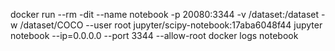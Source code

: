 docker run --rm -dit --name notebook -p 20080:3344 -v /dataset:/dataset -w /dataset/COCO --user root jupyter/scipy-notebook:17aba6048f44 jupyter notebook --ip=0.0.0.0 --port 3344 --allow-root 
docker logs notebook